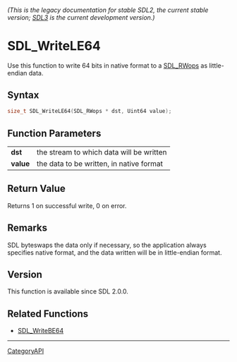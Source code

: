 ###### (This is the legacy documentation for stable SDL2, the current stable version; [SDL3](https://wiki.libsdl.org/SDL3/) is the current development version.)
# SDL_WriteLE64

Use this function to write 64 bits in native format to a [SDL_RWops](SDL_RWops) as little-endian data.

## Syntax

```c
size_t SDL_WriteLE64(SDL_RWops * dst, Uint64 value);

```

## Function Parameters

|               |                                          |
| ------------- | ---------------------------------------- |
| **dst**       | the stream to which data will be written |
| **value**     | the data to be written, in native format |

## Return Value

Returns 1 on successful write, 0 on error.

## Remarks

SDL byteswaps the data only if necessary, so the application always
specifies native format, and the data written will be in little-endian
format.

## Version

This function is available since SDL 2.0.0.

## Related Functions

* [SDL_WriteBE64](SDL_WriteBE64)

----
[CategoryAPI](CategoryAPI)

